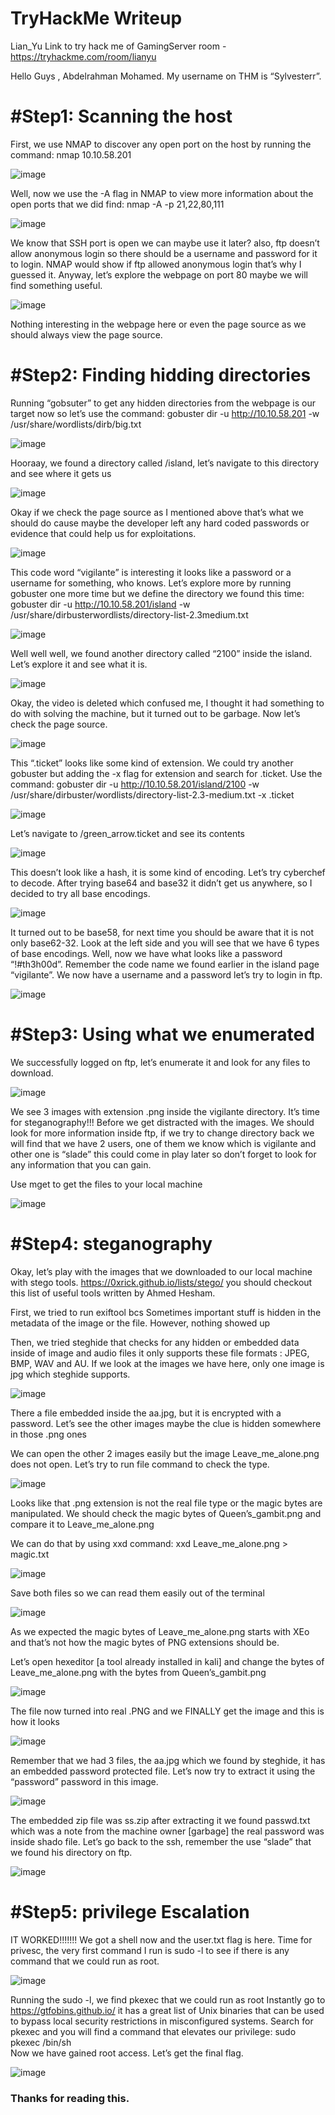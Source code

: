 # TryHackMe Writeup 
Lian_Yu Link to try hack me of GamingServer room - https://tryhackme.com/room/lianyu

Hello Guys , Abdelrahman Mohamed. My username on THM is “Sylvesterr”.

# #Step1: Scanning the host
First, we use NMAP to discover any open port on the host by running the command: nmap 10.10.58.201

![image](https://user-images.githubusercontent.com/118617364/202856505-54a84a2a-84cc-48d6-ad0d-b92fa598cdf4.png)

Well, now we use the -A flag in NMAP to view more information about the open ports that we did find: nmap -A -p 21,22,80,111 

![image](https://user-images.githubusercontent.com/118617364/202856533-40326b12-3d55-426e-ab92-91fbe9c52575.png)

We know that SSH port is open we can maybe use it later?
also, ftp doesn’t allow anonymous login so there should be a username and password for it to login. NMAP would show if ftp allowed anonymous login that’s why I guessed it.
Anyway, let’s explore the webpage on port 80 maybe we will find something useful. 

![image](https://user-images.githubusercontent.com/118617364/202856738-dbbd0904-113d-47ef-955a-6bf95f1a15b9.png)

Nothing interesting in the webpage here or even the page source as we should always view the page source.
# #Step2: Finding hidding directories
Running “gobsuter” to get any hidden directories from the webpage is our target now so let’s use the command: gobuster dir -u http://10.10.58.201 -w /usr/share/wordlists/dirb/big.txt

![image](https://user-images.githubusercontent.com/118617364/202856824-9b50c902-3e5d-43e4-8bba-a8041009da2d.png)

Hooraay, we found a directory called /island, let’s navigate to this directory and see where it gets us

![image](https://user-images.githubusercontent.com/118617364/202856871-17222b0c-827b-49c8-aeab-5369f1202cef.png)

Okay if we check the page source as I mentioned above that’s what we should do cause maybe the developer left any hard coded passwords or evidence that could help us for exploitations.

![image](https://user-images.githubusercontent.com/118617364/202856893-14f951cb-d92c-48f9-ac23-e941ba299042.png)

This code word “vigilante” is interesting it looks like a password or a username for something, who knows. Let’s explore more by running gobuster one more time but we define the directory we found this time: gobuster dir -u http://10.10.58.201/island -w /usr/share/dirbusterwordlists/directory-list-2.3medium.txt

![image](https://user-images.githubusercontent.com/118617364/202856922-8b6769e5-88cf-4e6d-a8b0-e5c04eea3de4.png)

Well well well, we found another directory called “2100” inside the island. Let’s explore it and see what it is.

![image](https://user-images.githubusercontent.com/118617364/202856936-2bdc3d34-4d81-4bf4-8eb4-96b2f0bf6cea.png)

Okay, the video is deleted which confused me, I thought it had something to do with solving the machine, but it turned out to be garbage. Now let’s check the page source.

![image](https://user-images.githubusercontent.com/118617364/202856960-8e26870e-4dc9-4d18-9a03-b6f24aaa5c8a.png)

This “.ticket” looks like some kind of extension. We could try another gobuster but adding the -x flag for extension and search for .ticket. Use the command: gobuster dir -u http://10.10.58.201/island/2100 -w /usr/share/dirbuster/wordlists/directory-list-2.3-medium.txt -x .ticket

![image](https://user-images.githubusercontent.com/118617364/202856970-df287aeb-45a6-4406-b3ed-e29abe87ea5e.png)

Let’s navigate to /green_arrow.ticket and see its contents 

![image](https://user-images.githubusercontent.com/118617364/202856980-4495a160-6615-4987-89d1-1777839a8768.png)

This doesn’t look like a hash, it is some kind of encoding. Let’s try cyberchef to decode. After trying  base64 and  base32 it didn’t get us anywhere, so I decided to try all base encodings.

![image](https://user-images.githubusercontent.com/118617364/202856996-f141a8ec-1282-4d67-b7a4-c43a1adc5f02.png)

It turned out to be base58, for next time you should be aware that it is not only base62-32. Look at the left  side and you will see that we have 6 types of base encodings. Well, now we have what looks like a password “!#th3h00d”. Remember the code name we found earlier in the island page “vigilante”. We now have a username and a password let’s try to login in ftp.

![image](https://user-images.githubusercontent.com/118617364/202857130-826b47bc-73b1-4259-ab8a-d27a722bb45d.png)
# #Step3: Using what we enumerated
We successfully logged on ftp, let’s enumerate it and look for any files to download.

![image](https://user-images.githubusercontent.com/118617364/202857153-4302145a-6426-4bd8-99fc-859d9a2a0462.png)

We see 3 images with extension .png inside the vigilante directory.
It’s time for steganography!!! Before we get distracted with the images. We should look for more information inside ftp, if we try to change directory back we will find that we have 2 users, one of them we know which is vigilante and other one is “slade” this could come in play later so don’t forget to look for any information that you can gain.

Use mget <filename> to get the files to your local machine
  
![image](https://user-images.githubusercontent.com/118617364/202857172-93795942-8bc6-4412-b581-dccac52a78c0.png)
# #Step4: steganography

Okay, let’s play with the images that we downloaded to our local machine with stego tools. https://0xrick.github.io/lists/stego/ you should checkout this list of useful tools written by Ahmed Hesham.
  
First, we tried to run exiftool bcs Sometimes important stuff is hidden in the metadata of the image or the file. However, nothing showed up
  
Then, we tried steghide that checks for any hidden or embedded data inside of image and audio files it only supports these file formats : JPEG, BMP, WAV and AU. If we look at the images we have here, only one image is jpg which steghide supports.
  
![image](https://user-images.githubusercontent.com/118617364/202857198-f313818c-a58a-4638-b76c-fb0960fbf1da.png)

There a file embedded inside the aa.jpg, but it is encrypted with a password. Let’s see the other images maybe the clue is hidden somewhere in those .png ones

We can open the other 2 images easily but the image Leave_me_alone.png  does not open. Let’s try to run file command to check the type.
  
 ![image](https://user-images.githubusercontent.com/118617364/202857304-f30f06bf-08bf-434c-8562-11bd47ffb132.png)
  
Looks like that .png extension is not the real file type or the magic bytes are manipulated. We should check the magic bytes of Queen’s_gambit.png and compare it to Leave_me_alone.png 

We can do that by using xxd command: xxd Leave_me_alone.png > magic.txt
  
 ![image](https://user-images.githubusercontent.com/118617364/202857338-c0deca74-9a84-4ddd-96ba-601080e4ad55.png)

Save both files so we can read them easily out of the terminal 
  
  ![image](https://user-images.githubusercontent.com/118617364/202857493-aaa2194b-83e6-433b-9524-cad660549312.png)

 As we expected the magic bytes of Leave_me_alone.png starts with XEo and that’s not how the magic bytes of PNG extensions should be.
  
Let’s open hexeditor [a tool already installed in kali] and change the bytes of Leave_me_alone.png with the bytes from Queen’s_gambit.png 

  ![image](https://user-images.githubusercontent.com/118617364/202857504-baafd500-0bdf-486a-90fa-d70ea3582d0a.png)

  The file now turned into real .PNG and we FINALLY get the image and this is how it looks

![image](https://user-images.githubusercontent.com/118617364/202857509-4605b900-f526-43cf-8924-7ad9b17bfac5.png)

  Remember that we had 3 files, the aa.jpg which we found by steghide, it has an embedded password protected file. Let’s now try to extract it using the “password” password in this image.
  
  ![image](https://user-images.githubusercontent.com/118617364/202857517-08fd527a-2c59-4991-b6ae-32aff23d9bf0.png)

  The embedded zip file was ss.zip after extracting it we found passwd.txt which was a note from the machine owner [garbage] the real password was inside shado file.
Let’s go back to the ssh, remember the use “slade” that we found his directory on ftp. 
  
  ![image](https://user-images.githubusercontent.com/118617364/202857525-3fcb515a-291a-4209-9b6c-31fdc9214c3e.png)
# #Step5: privilege Escalation
IT WORKED!!!!!!! We got a shell now and the user.txt flag is here.
Time for privesc, the very first command I run is sudo -l to see if there is any command that we could run as root. 

![image](https://user-images.githubusercontent.com/118617364/202857534-e765ffb0-212d-4b37-b31b-273349b404e7.png)
  
  Running the sudo -l, we find pkexec that we could run as root 
Instantly go to https://gtfobins.github.io/ it has a great list of Unix binaries that can be used to bypass local security restrictions in misconfigured systems. Search for pkexec and you will find a command that elevates our privilege: sudo pkexec /bin/sh  
Now we have gained root access. Let’s get the final flag.
  
  ![image](https://user-images.githubusercontent.com/118617364/202857540-a3d225da-eb13-4b71-8582-cbb7d290f473.png)

### Thanks for reading this.
